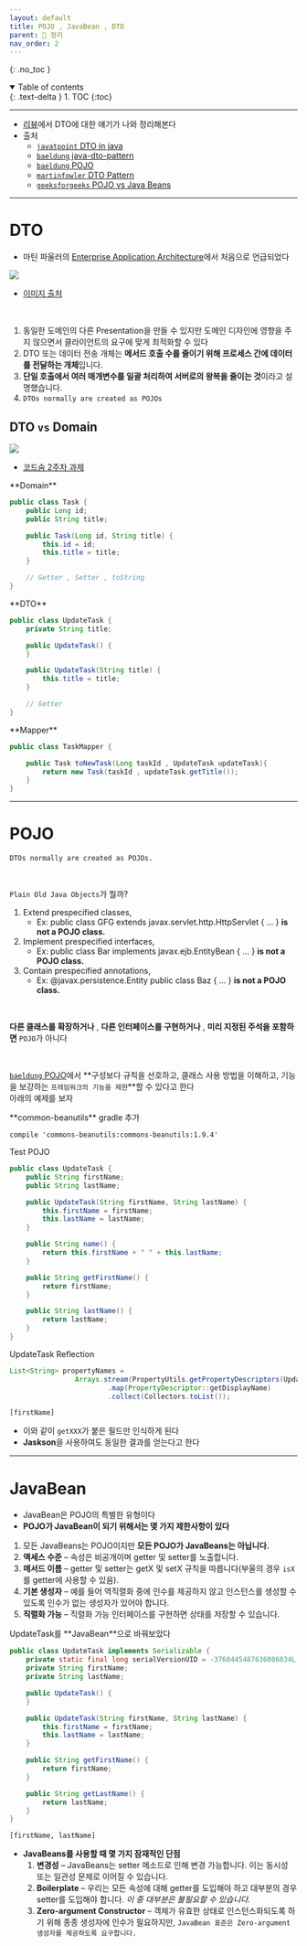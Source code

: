 ```yaml
---
layout: default
title: POJO , JavaBean , DTO
parent: 📕 정리
nav_order: 2
---
```

{: .no_toc }

<details open markdown="block">
  <summary>
    Table of contents
  </summary>
  {: .text-delta }
1. TOC
{:toc}
</details>

---

- [리뷰](https://github.com/CodeSoom/spring-week2-assignment-1/pull/94#discussion_r940216284)에서 DTO에 대한 얘기가 나와 정리해본다
- 출처
  - [`javatpoint` DTO in java](https://www.javatpoint.com/dto-java)
  - [`baeldung` java-dto-pattern](https://www.baeldung.com/java-dto-pattern)
  - [`baeldung` POJO](https://www.baeldung.com/java-pojo-class)
  - [`martinfowler` DTO Pattern](https://martinfowler.com/eaaCatalog/dataTransferObject.html)
  - [`geeksforgeeks` POJO vs Java Beans](https://www.geeksforgeeks.org/pojo-vs-java-beans/)

***

# **DTO**
- 마틴 파울러의 [Enterprise Application Architecture](https://martinfowler.com/books/eaa.html)에서 처음으로 언급되었다

![](../../assets/images/algorithmTheory/dtoPresentationLayer.svg)
- [이미지 출처](https://www.baeldung.com/java-dto-pattern)

<br>

1. 동일한 도메인의 다른 Presentation을 만들 수 있지만 도메인 디자인에 영향을 주지 않으면서 클라이언트의 요구에 맞게 최적화할 수 있다
2. DTO 또는 데이터 전송 개체는 **메서드 호출 수를 줄이기 위해 프로세스 간에 데이터를 전달하는 개체**입니다.
3. **단일 호출에서 여러 매개변수를 일괄 처리하여 서버로의 왕복을 줄이는 것**이라고 설명했습니다.
4. `DTOs normally are created as POJOs`

## DTO `vs` Domain

![](../../assets/images/algorithmTheory/week2review.png)
- [코드숨 2주차 과제](https://github.com/CodeSoom/spring-week2-assignment-1/pull/94)

<div class="code-example" markdown="1">
**Domain**
</div>

```java
public class Task {
    public Long id;
    public String title;

    public Task(Long id, String title) {
        this.id = id;
        this.title = title;
    }

    // Getter , Setter , toString
}
```

<div class="code-example" markdown="1">
**DTO**
</div>

```java
public class UpdateTask {
    private String title;

    public UpdateTask() {
    }

    public UpdateTask(String title) {
        this.title = title;
    }

    // Getter
}
```

<div class="code-example" markdown="1">
**Mapper**
</div>

```java
public class TaskMapper {

    public Task toNewTask(Long taskId , UpdateTask updateTask){
        return new Task(taskId , updateTask.getTitle());
    }
}
```

***

# **POJO**

```
DTOs normally are created as POJOs.
```

<br>

`Plain Old Java Objects`가 뭘까?

1. Extend prespecified classes, 
    - Ex: public class GFG extends javax.servlet.http.HttpServlet { … } **is not a POJO class.**
2. Implement prespecified interfaces, 
    - Ex: public class Bar implements javax.ejb.EntityBean { … } **is not a POJO class.**
3. Contain prespecified annotations, 
    - Ex: @javax.persistence.Entity public class Baz { … } **is not a POJO class.**

<br>

**다른 클래스를 확장하거나** , **다른 인터페이스를 구현하거나** , **미리 지정된 주석을 포함하면** `POJO`가 아니다

<br>

[`baeldung` POJO](https://www.baeldung.com/java-pojo-class)에서 **구성보다 규칙을 선호하고, 클래스 사용 방법을 이해하고, 기능을 보강하는 `프레임워크의 기능을 제한`**할 수 있다고 한다 <br>
아래의 예제를 보자

<div class="code-example" markdown="1">
**common-beanutils** gradle 추가
</div>

```
compile 'commons-beanutils:commons-beanutils:1.9.4'
```

<div class="code-example" markdown="1">
Test POJO
</div>

```java
public class UpdateTask {
    public String firstName;
    public String lastName;

    public UpdateTask(String firstName, String lastName) {
        this.firstName = firstName;
        this.lastName = lastName;
    }

    public String name() {
        return this.firstName + " " + this.lastName;
    }

    public String getFirstName() {
        return firstName;
    }

    public String lastName() {
        return lastName;
    }
}
```

<div class="code-example" markdown="1">
UpdateTask Reflection
</div>

```java
List<String> propertyNames =
                Arrays.stream(PropertyUtils.getPropertyDescriptors(UpdateTask.class))
                        .map(PropertyDescriptor::getDisplayName)
                        .collect(Collectors.toList());
```

```
[firstName]
```

- 이와 같이 `getXXX`가 붙은 필드만 인식하게 된다
- **Jaskson**을 사용하여도 동일한 결과를 얻는다고 한다

***

# **JavaBean**
- JavaBean은 POJO의 특별한 유형이다
- **POJO가 JavaBean이 되기 위해서는 몇 가지 제한사항이 있다**

1. 모든 JavaBeans는 POJO이지만 **모든 POJO가 JavaBeans는 아닙니다.**
2. **액세스 수준** – 속성은 비공개이며 getter 및 setter를 노출합니다.
3. **메서드 이름** – getter 및 setter는 getX 및 setX 규칙을 따릅니다(부울의 경우 `isX`를 getter에 사용할 수 있음).
4. **기본 생성자** – 예를 들어 역직렬화 중에 인수를 제공하지 않고 인스턴스를 생성할 수 있도록 인수가 없는 생성자가 있어야 합니다.
5. **직렬화 가능** – 직렬화 가능 인터페이스를 구현하면 상태를 저장할 수 있습니다.

<div class="code-example" markdown="1">
UpdateTask를 **JavaBean**으로 바꿔보았다
</div>


```java
public class UpdateTask implements Serializable {
    private static final long serialVersionUID = -3760445487636086034L;
    private String firstName;
    private String lastName;

    public UpdateTask() {
    }

    public UpdateTask(String firstName, String lastName) {
        this.firstName = firstName;
        this.lastName = lastName;
    }

    public String getFirstName() {
        return firstName;
    }

    public String getLastName() {
        return lastName;
    }
}
```

```
[firstName, lastName]
```

- **JavaBeans를 사용할 때 몇 가지 잠재적인 단점**
  1. **변경성** – JavaBeans는 setter 메소드로 인해 변경 가능합니다. 이는 동시성 또는 일관성 문제로 이어질 수 있습니다.
  2. **Boilerplate** – 우리는 모든 속성에 대해 getter를 도입해야 하고 대부분의 경우 setter를 도입해야 합니다. *이 중 대부분은 불필요할 수 있습니다.*
  3. **Zero-argument Constructor** – 객체가 유효한 상태로 인스턴스화되도록 하기 위해 종종 생성자에 인수가 필요하지만, `JavaBean 표준은 Zero-argument 생성자를 제공하도록 요구합니다.`




